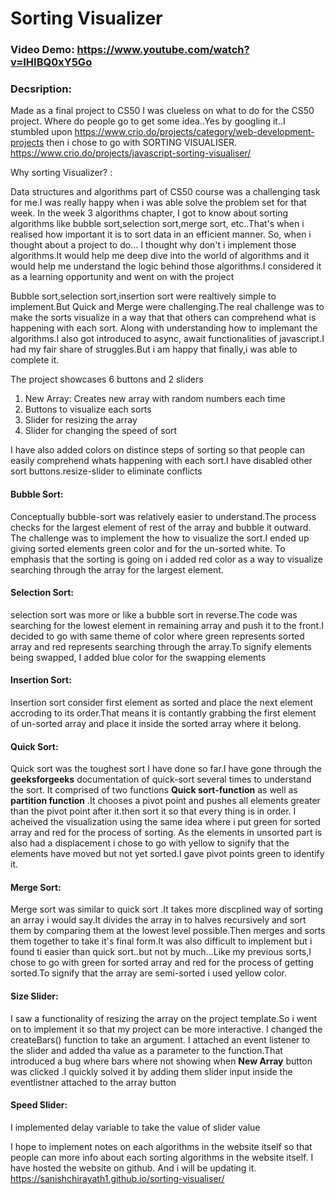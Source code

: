 
# Sorting Visualizer

### Video Demo:  <https://www.youtube.com/watch?v=IHIBQ0xY5Go>

### Decsription:

Made as a final project to CS50
I was clueless on what to do for the CS50 project. Where do people go to get some idea..Yes by googling it..I  stumbled upon <https://www.crio.do/projects/category/web-development-projects> then i chose to go with SORTING VISUALISER.
<https://www.crio.do/projects/javascript-sorting-visualiser/>

Why sorting Visualizer? :

Data structures and algorithms part of CS50 course was a challenging task for me.I was really happy when i was able solve the problem set for that week. In the week 3 algorithms chapter, I got to know about sorting algorithms like bubble sort,selection sort,merge sort, etc..That's when i realised how important it is to sort data in an efficient manner. So, when i thought about a project to do... I thought why don't i implement those algorithms.It would help me deep dive into the world of algorithms and it would help me understand the logic behind those algorithms.I considered it as a learning opportunity and went on with the project

Bubble sort,selection sort,insertion sort were realtively simple to implement.But Quick and Merge were challenging.The real challenge was to make the sorts visualize in a way that that others can comprehend what is happening with each sort. Along with understanding how to implemant the algorithms.I also got introduced to async, await functionalities of javascript.I had my fair share of struggles.But i am happy that finally,i was able to complete it.

The project showcases 6 buttons and 2 sliders
1) New Array: Creates new array with random numbers each time
2) Buttons to visualize each sorts
3) Slider for resizing the array
4) Slider for changing the speed of sort

I have also added colors on distince steps of sorting so that people can easily comprehend whats happening with each sort.I have disabled other sort buttons.resize-slider to eliminate conflicts

#### Bubble Sort:
Conceptually bubble-sort was relatively easier to understand.The process checks for the largest element of rest of the array and bubble it outward.
The challenge was to implement the how to visualize the sort.I ended up giving sorted elements green color and for the un-sorted white. To emphasis that the sorting is going on i added red color as a way to visualize searching through the array for the largest element.

#### Selection Sort:
selection sort was more or like a bubble sort in reverse.The code was searching for the lowest element in remaining array and push it to the front.I decided to go with same theme of color where green represents sorted array and red represents searching through the array.To signify elements being swapped, I added blue color for the swapping elements

#### Insertion Sort:
Insertion sort consider first element as sorted and place the next element accroding to its order.That means it is contantly grabbing the first element of un-sorted array and place it inside the sorted array where it belong.

#### Quick Sort:
Quick sort was the toughest sort I have done so far.I have gone through the **geeksforgeeks** documentation of quick-sort  several times to understand the sort.
It comprised of two functions **Quick sort-function** as well as **partition function** .It chooses a pivot point and pushes all elements greater than the pivot point after it.then sort it so that every thing is in order. I acheived the visualization using the same idea where i put green for sorted array and red for the process of sorting. As the elements in unsorted part is also had a displacement i chose to go with yellow to signify that the elements have moved but not yet sorted.I gave pivot points green to identify it.

#### Merge Sort:
Merge sort was similar to quick sort .It takes more discplined way of sorting an array i would say.It divides the array in to halves recursively and sort them by comparing them at the lowest level possible.Then merges and sorts them together to take it's final form.It was also difficult to implement but i found ti easier than quick sort..but not by much...Like my previous sorts,I chose to go with green for sorted array and red for the process of getting sorted.To signify that the array are semi-sorted i used yellow color.

#### Size Slider:
I saw a functionality of resizing the array on the project template.So i went on to implement it so that my project can be more interactive. I changed the createBars() function to take an argument. I attached an event listener to the slider and added tha value as a parameter to the function.That introduced a bug where bars where not showing when **New Array** button was clicked .I quickly solved it by adding them slider input inside the eventlistner attached to the array button

#### Speed Slider:
I implemented delay variable to take the value of slider value

I hope to implement notes on each algorithms in the website itself so that people can more info about each sorting algorithms in the website itself. I have hosted the website on github. And i will be updating it.
<https://sanishchirayath1.github.io/sorting-visualiser/>



